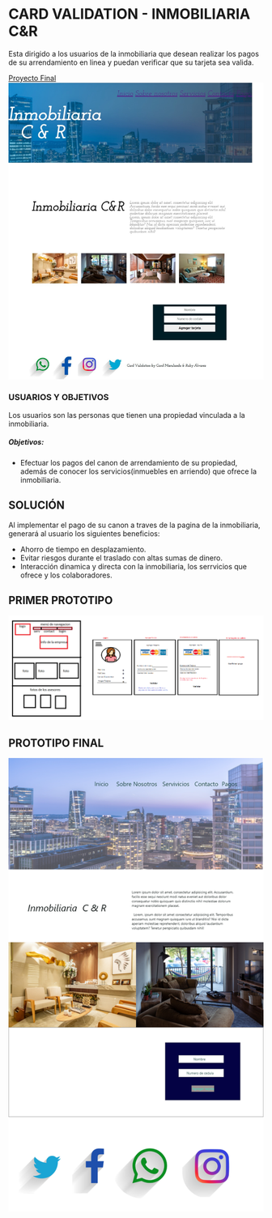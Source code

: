 #  CARD VALIDATION - INMOBILIARIA C&R

Esta dirigido a los usuarios de la inmobiliaria que desean realizar los pagos de su arrendamiento en linea y puedan verificar que su tarjeta sea valida.

[Proyecto Final](http://127.0.0.1:5500/src/index.html)
![Prototipo](../img/prototipo_final.jpg)

### USUARIOS Y OBJETIVOS
Los usuarios son las personas que tienen una propiedad vinculada a la inmobiliaria.

##### Objetivos:
- Efectuar los pagos del canon de arrendamiento de su propiedad, además de conocer los servicios(inmuebles en arriendo) que ofrece la inmobiliaria.

## SOLUCIÓN
Al implementar el pago de su canon a traves de la pagina de la inmobiliaria, generará al usuario los siguientes beneficios:
- Ahorro de tiempo en desplazamiento.
- Evitar riesgos durante el traslado con altas sumas de dinero.
- Interacción dinamica y directa con la inmobiliaria, los serrvicios que ofrece y los colaboradores.

## PRIMER PROTOTIPO
![Prototipo](../img/prototipo.png)


## PROTOTIPO FINAL
![prototipo Final](../img/card-validation.png)



